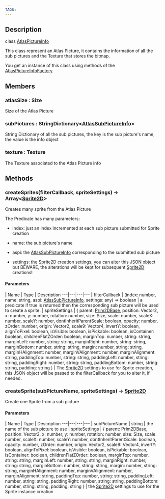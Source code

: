 ```yaml
---
TAGS:
---
```

## Description

class [AtlasPictureInfo](/classes/2.0/AtlasPictureInfo)

This class represent an Atlas Picture, it contains the information of all the sub pictures and the Texture that stores the bitmap.

You get an instance of this class using methods of the [AtlasPictureInfoFactory](/classes/2.0/AtlasPictureInfoFactory)

## Members

### atlasSize : Size

Size of the Atlas Picture

### subPictures : StringDictionary&lt;[AtlasSubPictureInfo](/classes/2.0/AtlasSubPictureInfo)&gt;

String Dictionary of all the sub pictures, the key is the sub picture's name, the value is the info object

### texture : Texture

The Texture associated to the Atlas Picture info

## Methods

### createSprites(filterCallback, spriteSettings) &rarr; Array&lt;[Sprite2D](/classes/2.0/Sprite2D)&gt;

Creates many sprite from the Atlas Picture

The Predicate has many parameters:

 - index: just an index incremented at each sub picture submitted for Sprite creation

 - name: the sub picture's name

 - aspi: the [AtlasSubPictureInfo](/classes/2.0/AtlasSubPictureInfo) corresponding to the submitted sub picture

 - settings: the [Sprite2D](/classes/2.0/Sprite2D) creation settings, you can alter this JSON object but BEWARE, the alterations will be kept for subsequent [Sprite2D](/classes/2.0/Sprite2D) creations!

#### Parameters
 | Name | Type | Description
---|---|---|---
 | filterCallback | (index: number, name: string, aspi: [AtlasSubPictureInfo](/classes/2.0/AtlasSubPictureInfo), settings: any) =&gt; boolean |  a predicate if true is returned then the corresponding sub picture will be used to create a sprite.
 | spriteSettings | { parent: [Prim2DBase](/classes/2.0/Prim2DBase),  position: Vector2,  x: number,  y: number,  rotation: number,  size: Size,  scale: number,  scaleX: number,  scaleY: number,  dontInheritParentScale: boolean,  opacity: number,  zOrder: number,  origin: Vector2,  scale9: Vector4,  invertY: boolean,  alignToPixel: boolean,  isVisible: boolean,  isPickable: boolean,  isContainer: boolean,  childrenFlatZOrder: boolean,  marginTop: number,  string: string,  marginLeft: number,  string: string,  marginRight: number,  string: string,  marginBottom: number,  string: string,  margin: number,  string: string,  marginHAlignment: number,  marginVAlignment: number,  marginAlignment: string,  paddingTop: number,  string: string,  paddingLeft: number,  string: string,  paddingRight: number,  string: string,  paddingBottom: number,  string: string,  padding: string } |  The [Sprite2D](/classes/2.0/Sprite2D) settings to use for Sprite creation, this JSON object will be passed to the filterCallback for you to alter it, if needed.
### createSprite(subPictureName, spriteSettings) &rarr; [Sprite2D](/classes/2.0/Sprite2D)

Create one Sprite from a sub picture

#### Parameters
 | Name | Type | Description
---|---|---|---
 | subPictureName | string |  the name of the sub picture to use
 | spriteSettings | { parent: [Prim2DBase](/classes/2.0/Prim2DBase),  position: Vector2,  x: number,  y: number,  rotation: number,  size: Size,  scale: number,  scaleX: number,  scaleY: number,  dontInheritParentScale: boolean,  opacity: number,  zOrder: number,  origin: Vector2,  scale9: Vector4,  invertY: boolean,  alignToPixel: boolean,  isVisible: boolean,  isPickable: boolean,  isContainer: boolean,  childrenFlatZOrder: boolean,  marginTop: number,  string: string,  marginLeft: number,  string: string,  marginRight: number,  string: string,  marginBottom: number,  string: string,  margin: number,  string: string,  marginHAlignment: number,  marginVAlignment: number,  marginAlignment: string,  paddingTop: number,  string: string,  paddingLeft: number,  string: string,  paddingRight: number,  string: string,  paddingBottom: number,  string: string,  padding: string } |  the [Sprite2D](/classes/2.0/Sprite2D) settings to use for the Sprite instance creation
